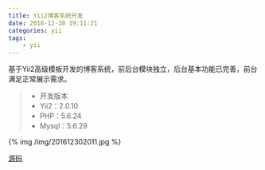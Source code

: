 ```yaml
---
title: Yii2博客系统开发
date: 2016-12-30 19:11:21
categories: yii
tags: 
    - yii
---
```


基于Yii2高级模板开发的博客系统，前后台模块独立，后台基本功能已完善，前台满足正常展示需求。

> * 开发版本
> * Yii2：2.0.10
> * PHP：5.6.24
> * Mysql：5.6.29

{% img /img/201612302011.jpg %}

[源码](https://github.com/ninely/yii_blog) 
